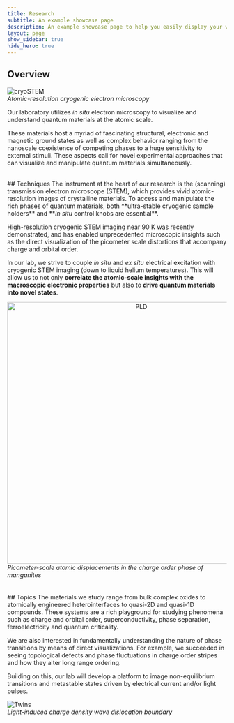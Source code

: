 ```yaml
---
title: Research
subtitle: An example showcase page
description: An example showcase page to help you easily display your work
layout: page
show_sidebar: true
hide_hero: true
---
```


## Overview

![cryoSTEM](../img/cryoSTEM2.png)
<br><em>Atomic-resolution cryogenic electron microscopy</em>

Our laboratory utilizes <em>in situ</em> electron microscopy to visualize and understand quantum materials at the atomic scale.

These materials host a myriad of fascinating structural, electronic and magnetic ground states as well as complex behavior
ranging from the nanoscale coexistence of competing phases to a huge sensitivity to external stimuli.
These aspects call for novel experimental approaches that can visualize and manipulate quantum materials simultaneously.

<br/>
## Techniques
The instrument at the heart of our research is the (scanning) transmission electron microscope (STEM), which
provides vivid atomic-resolution images of crystalline materials. To access and manipulate the rich phases of
quantum materials, both **ultra-stable cryogenic sample holders** and **<em>in situ</em> control knobs are essential**.

High-resolution cryogenic STEM imaging near 90 K was recently demonstrated, and has enabled unprecedented microscopic insights
such as the direct visualization of the picometer scale distortions that accompany charge and orbital order.

In our lab, we strive to couple <em>in situ</em> and <em>ex situ</em> electrical excitation with cryogenic STEM imaging (down to liquid helium
temperatures). This will allow us to not only **correlate the atomic-scale insights
with the macroscopic electronic properties** but also to **drive quantum materials into novel states**.
<center>
<img src="../img/PLD.png" alt="PLD"  align ="left" width="600"/>
</center>
<br><em>Picometer-scale atomic displacements in the charge order phase of manganites</em>


<br/>
<br/>
<br/>
## Topics
The materials we study range from bulk complex oxides to atomically engineered heterointerfaces to quasi-2D
and quasi-1D compounds. These systems are a rich playground for studying phenomena such as charge and orbital order,
superconductivity, phase separation, ferroelectricity and quantum criticality.

We are also interested in fundamentally understanding the nature of phase transitions by means of direct visualizations.
For example, we succeeded in seeing topological defects and phase fluctuations in charge order stripes and how they
alter long range ordering. 

Building on this, our lab will develop a platform to image non-equilibrium transitions and metastable
states driven by electrical current and/or light pulses.

![Twins](../img/Twins.png)
<br><em>Light-induced charge density wave dislocation boundary</em>


